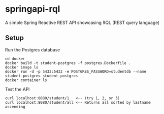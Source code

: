# springapi-rql

A simple Spring Reactive REST API showcasing RQL (REST query language)

## Setup

Run the Postgres database

```
cd docker
docker build -t student-postgres -f postgres.Dockerfile .
docker image ls
docker run -d -p 5432:5432 -e POSTGRES_PASSWORD=studentdb --name student-postgres student-postgres
docker container ls
```

Test the API

```
curl localhost:8080/student/1   <-- (try 1, 2, or 3)
curl localhost:8080/student/all <-- Returns all sorted by lastname ascending

```